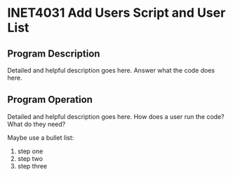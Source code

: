 # INET4031 Add Users Script and User List

## Program Description

Detailed and helpful description goes here.  Answer what the code does here.

## Program Operation

Detailed and helpful description goes here.  How does a user run the code? What do they need?

Maybe use a bullet list:

1. step one
2. step two
3. step three
   
